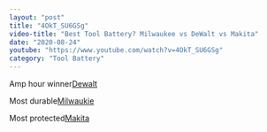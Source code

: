 ```yaml
---
layout: "post"
title: "4OkT_SU6GSg"
video-title: "Best Tool Battery? Milwaukee vs DeWalt vs Makita"
date: "2020-08-24"
youtube: "https://www.youtube.com/watch?v=4OkT_SU6GSg"
category: "Tool Battery"
---
```

<div class="space-y-1"><p><span class="inline-flex items-center justify-center px-2 py-1 mr-2 text-sm font-semibold leading-none bg-white hover:bg-gray-100 text-gray-400 border border-gray-200 rounded-full">Amp hour winner</span><a class="text-gray-900 hover:text-red-600 no-underline hover:no-underline" target="_blank" href="https://amzn.to/3ldI2Ji">Dewalt</a><br></p><p><span class="inline-flex items-center justify-center px-2 py-1 mr-2 text-sm font-semibold leading-none bg-white hover:bg-gray-100 text-gray-400 border border-gray-200 rounded-full">Most durable</span><a class="text-gray-900 hover:text-red-600 no-underline hover:no-underline" target="_blank" href="https://amzn.to/2FRZwuz">Milwaukie</a><br></p><p><span class="inline-flex items-center justify-center px-2 py-1 mr-2 text-sm font-semibold leading-none bg-white hover:bg-gray-100 text-gray-400 border border-gray-200 rounded-full">Most protected</span><a class="text-gray-900 hover:text-red-600 no-underline hover:no-underline" target="_blank" href="https://amzn.to/3laZQ7D">Makita</a><br></p></div>